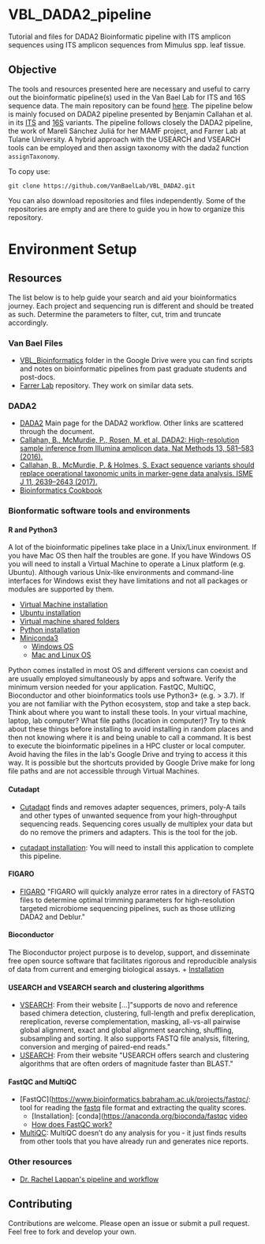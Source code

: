 # VBL_DADA2_pipeline
Tutorial and files for DADA2 Bioinformatic pipeline with ITS amplicon sequences using ITS amplicon sequences from Mimulus spp. leaf tissue. 

## Objective

The tools and resources presented here are necessary and useful to carry out the bioinformatic pipeline(s) used in the Van Bael Lab for ITS and 16S sequence data. The main repository can be found [here](https://github.com/VanBaelLab/VBL_DADA2). 
The pipeline below is mainly focused on DADA2 pipeline presented by Benjamin Callahan et al. in its [ITS](https://benjjneb.github.io/dada2/ITS_workflow.html) and [16S](https://benjjneb.github.io/dada2/tutorial.html) variants. The pipeline follows closely the DADA2 pipeline, the work of Mareli Sánchez Juliá for her MAMF project, and Farrer Lab at Tulane University. A hybrid approach with the USEARCH and VSEARCH tools can be employed and then assign taxonomy with the dada2 function `assignTaxonomy`. 

To copy use:

```
git clone https://github.com/VanBaelLab/VBL_DADA2.git

```

You can also download repositories and files independently. 
Some of the repositories are empty and are there to guide you in how to organize this repository. 


# Environment Setup

## Resources

The list below is to help guide your search and aid your bioinformatics journey. Each project and sequencing run is different and should be treated as such. Determine the parameters to filter, cut, trim and truncate accordingly.

### Van Bael Files
   + [VBL_Bioinformatics](https://drive.google.com/open?id=1Z4jHQDcS4dOpG6hlkXVWMw72tZeCYYRH&usp=drive_fs) folder in the Google Drive were you can find scripts and notes on bioinformatic pipelines from past graduate students and post-docs.
   + [Farrer Lab](https://github.com/ecfarrer/LAmarshGradient2/blob/master/BioinformaticsITS.R) repository. They work on similar data sets.
   
### DADA2
   + [DADA2](https://benjjneb.github.io/dada2/index.html) Main page for the DADA2 workflow. Other links are scattered through the document. 
   + [Callahan, B., McMurdie, P., Rosen, M. et al. DADA2: High-resolution sample inference from Illumina amplicon data. Nat Methods 13, 581–583 (2016).](https://doi.org/10.1038/nmeth.3869)
   + [Callahan, B., McMurdie, P. & Holmes, S. Exact sequence variants should replace operational taxonomic units in marker-gene data analysis. ISME J 11, 2639–2643 (2017).](https://doi.org/10.1038/ismej.2017.119)
   + [Bioinformatics Cookbook](https://bioinformaticsworkbook.org/dataAnalysis/Metagenomics/Dada2.html#gsc.tab=0)

### Bionformatic software tools and environments 

#### R and Python3

A lot of the bioinformatic pipelines take place in a Unix/Linux environment. If you have Mac OS then half the troubles are gone. If you have Windows OS you will need to install a Virtual Machine to operate a Linux platform (e.g. Ubuntu). Although various Unix-like environments and command-line interfaces for Windows exist they have limitations and not all packages or modules are supported by them.

   + [Virtual Machine installation](https://www.virtualbox.org/)
   + [Ubuntu installation](https://ubuntu.com/tutorials/how-to-run-ubuntu-desktop-on-a-virtual-machine-using-virtualbox#1-overview)
   + [Virtual machine shared folders](https://averagelinuxuser.com/virtualbox-shared-folder/)
   + [Python installation](https://www.python.org/downloads/)
   + [Miniconda3](https://docs.conda.io/en/latest/miniconda.html#installing)
      + [Windows OS](https://www.codecademy.com/article/install-python3)
      + [Mac and Linux OS](https://engineeringfordatascience.com/posts/install_miniconda_from_the_command_line/)
   
   
Python comes installed in most OS and different versions can coexist and are usually employed simultaneously by apps and software. Verify the minimum version needed for your application. FastQC, MultiQC, Bioconductor and other bioinformatics tools use Python3+ (e.g. > 3.7).
If you are not familiar with the Python ecosystem, stop and take a step back. Think about where you want to install these tools. In your virtual machine, laptop, lab computer? What file paths (location in computer)?
Try to think about these things before installing to avoid installing in random places and then not knowing where it is and being unable to call a command. It is best to execute the bioinformatic pipelines in a HPC cluster or local computer. Avoid having the files in the lab's Google Drive and trying to access it this way. It is possible but the shortcuts provided by Google Drive make for long file paths and are not accessible through Virtual Machines.

#### Cutadapt

   + [Cutadapt](https://cutadapt.readthedocs.io/en/stable/index.html) finds and removes adapter sequences, primers, poly-A tails and other types of unwanted sequence from your high-throughput sequencing reads. Sequencing cores usually de multiplex your data but do no remove the primers and adapters. This is the tool for the job.

   +  [cutadapt installation](https://cutadapt.readthedocs.io/en/stable/installation.html#installation-on-windows): You will need to install this application to complete this pipeline. 

#### FIGARO
   + [FIGARO](https://github.com/Zymo-Research/figaro#figaro) "FIGARO will quickly analyze error rates in a directory of FASTQ files to determine optimal trimming parameters for high-resolution targeted microbiome sequencing pipelines, such as those utilizing DADA2 and Deblur."

#### Bioconductor
The Bioconductor project purpose is to develop, support, and disseminate free open source software that facilitates rigorous and reproducible analysis of data from current and emerging biological assays.
     + [Installation](https://www.bioconductor.org/install/)
     
#### USEARCH and VSEARCH search and clustering algorithms
   + [VSEARCH](https://github.com/torognes/vsearch): From their website [...]"supports de novo and reference based chimera detection, clustering, full-length and prefix dereplication, rereplication, reverse complementation, masking, all-vs-all pairwise global alignment, exact and global alignment searching, shuffling, subsampling and sorting. It also supports FASTQ file analysis, filtering, conversion and merging of paired-end reads."
   + [USEARCH](https://www.drive5.com/usearch/): From their website "USEARCH offers search and clustering algorithms that are often orders of magnitude faster than BLAST."
   
#### FastQC and MultiQC
   + [FastQC](https://www.bioinformatics.babraham.ac.uk/projects/fastqc/: tool for reading the [fastq](https://en.wikipedia.org/wiki/FASTQ_format) file format and extracting the quality scores. 
      + [Installation]: [conda](https://anaconda.org/bioconda/fastqc [video](https://www.youtube.com/watch?v=Umo1pRuT0OI)
      + [How does FastQC work?](https://dnacore.missouri.edu/PDF/FastQC_Manual.pdf)
   + [MultiQC](https://multiqc.info/): MultiQC doesn’t do any analysis for you - it just finds results from other tools that you have already run and generates nice reports.

### Other resources
   + [Dr. Rachel Lappan's pipeline and workflow](https://rachaellappan.github.io/16S-analysis/index.html)



## Contributing
Contributions are welcome. Please open an issue or submit a pull request.
Feel free to fork and develop your own.
